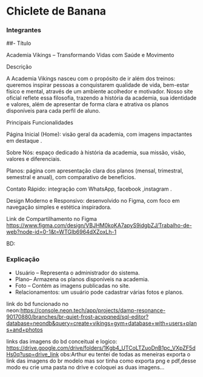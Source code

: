 # Chiclete de Banana

### Integrantes
[comment]: <> (Eduardo Elias Teixeira Oliveira;Francisco Ribas Rodrigues;Kaiky Gomes Leal;Gilzilene Orneles de Sales; Kauã dos Santos Pereira;
https://github.com/chicoribas23
https://github.com/kaikygomes86767
https://github.com/Gilzilene20
https://github.com/Lipekau)
##- Título

Academia Vikings – Transformando Vidas com Saúde e Movimento

Descrição

A Academia Vikings nasceu com o propósito de ir além dos treinos: queremos inspirar pessoas a conquistarem qualidade de vida, bem-estar físico e mental, através de um ambiente acolhedor e motivador. Nosso site oficial reflete essa filosofia, trazendo a história da academia, sua identidade e valores, além de apresentar de forma clara e atrativa os planos disponíveis para cada perfil de aluno.

Principais Funcionalidades

Página Inicial (Home): visão geral da academia, com imagens impactantes em destaque  .

Sobre Nós: espaço dedicado à história da academia, sua missão, visão, valores e diferenciais.

Planos: página com apresentação clara dos planos (mensal, trimestral, semestral e anual), com comparativo de benefícios.

Contato Rápido: integração com WhatsApp, facebook ,instagram .

Design Moderno e Responsivo: desenvolvido no Figma, com foco em navegação simples e estética inspiradora.

Link de Compartilhamento no Figma
https://www.figma.com/design/VBJHM0koKA7apyS9idgbZJ/Trabalho-de-web?node-id=0-1&t=WTGIb6964dXZoxLh-1

BD: 

### Explicação
- Usuário – Representa o administrador do sistema.  
- Plano– Armazena os planos disponíveis na academia.  
- Foto – Contém as imagens publicadas no site.  
- Relacionamentos: um usuário pode cadastrar várias fotos e planos.

link do bd funcionado no neon:https://console.neon.tech/app/projects/damp-resonance-90170880/branches/br-quiet-frost-acvpqned/sql-editor?database=neondb&query=create+vikings+gym+database+with+users+plans+and+photos

links das imagens do bd conceitual e logico: https://drive.google.com/drive/folders/1Kgb4_UTCoLTZuoDnB1pc_VXpZF5dHs0q?usp=drive_link
obs:Arthur eu tentei de todas as meneiras  exporta o link das imagens do br modelo mas sor tinha como exporta png e pdf,desse modo eu crie uma pasta no drive e coloquei as duas imagens...